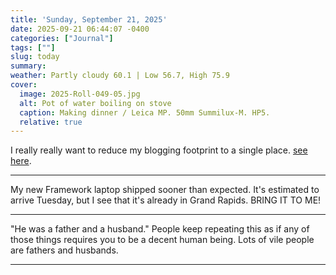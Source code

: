 ```yaml
---
title: 'Sunday, September 21, 2025'
date: 2025-09-21 06:44:07 -0400
categories: ["Journal"]
tags: [""]
slug: today
summary: 
weather: Partly cloudy 60.1 | Low 56.7, High 75.9
cover: 
  image: 2025-Roll-049-05.jpg
  alt: Pot of water boiling on stove
  caption: Making dinner / Leica MP. 50mm Summilux-M. HP5.
  relative: true
---
```



I really really want to reduce my blogging footprint to a single place. [see here](/posts/2025/09/how-to-have-only-one-blog/).

----

My new Framework laptop shipped sooner than expected. It's estimated to arrive Tuesday, but I see that it's already in Grand Rapids. BRING IT TO ME!

----

"He was a father and a husband." People keep repeating this as if any of those things requires you to be a decent human being. Lots of vile people are fathers and husbands. 

----
